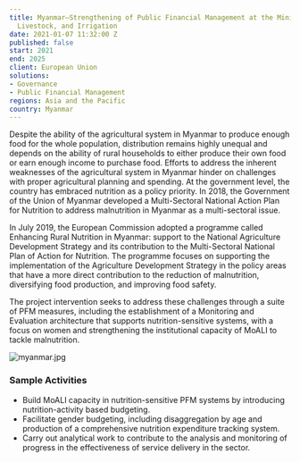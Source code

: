 ```yaml
---
title: Myanmar—Strengthening of Public Financial Management at the Ministry of Agriculture,
  Livestock, and Irrigation
date: 2021-01-07 11:32:00 Z
published: false
start: 2021
end: 2025
client: European Union
solutions:
- Governance
- Public Financial Management
regions: Asia and the Pacific
country: Myanmar
---
```


Despite the ability of the agricultural system in Myanmar to produce enough food for the whole population, distribution remains highly unequal and depends on the ability of rural households to either produce their own food or earn enough income to purchase food. Efforts to address the inherent weaknesses of the agricultural system in Myanmar hinder on challenges with proper agricultural planning and spending. At the government level, the country has embraced nutrition as a policy priority. In 2018, the Government of the Union of Myanmar developed a Multi-Sectoral National Action Plan for Nutrition to address malnutrition in Myanmar as a multi-sectoral issue.

In July 2019, the European Commission adopted a programme called Enhancing Rural Nutrition in Myanmar: support to the National Agriculture Development Strategy and its contribution to the Multi-Sectoral National Plan of Action for Nutrition. The programme focuses on supporting the implementation of the Agriculture Development Strategy in the policy areas that have a more direct contribution to the reduction of malnutrition, diversifying food production, and improving food safety.

The project intervention seeks to address these challenges through a suite of PFM measures, including the establishment of a Monitoring and Evaluation architecture that supports nutrition-sensitive systems, with a focus on women and strengthening the institutional capacity of MoALI to tackle malnutrition. 

![myanmar.jpg](/uploads/myanmar.jpg)

### Sample Activities

* Build MoALI capacity in nutrition-sensitive PFM systems by introducing nutrition-activity based budgeting.
* Facilitate gender budgeting, including disaggregation by age and production of a comprehensive nutrition expenditure tracking system. 
* Carry out analytical work to contribute to the analysis and monitoring of progress in the effectiveness of service delivery in the sector.